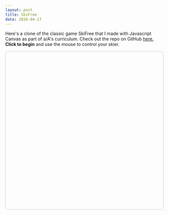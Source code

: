 ```yaml
---
layout: post
title: SkiFree
date: 2016-04-17
---
```

<p>Here's a clone of the classic game SkiFree that I made with Javascript Canvas as part of a/A's curriculum. Check out the repo on GitHub <a href="https://github.com/AlexanderRichey/SkiFree">here.</a> <strong>Click to begin</strong> and use the mouse to control your skier.</p>
<style>
  #canvas {
    display: block;
    border: 1px solid #ccc;
    border-radius: 6px;
    width: 500px;
    height: 500px;
    background-image: url({{ assets|key:'images/ski-free-background.png' }});
    background-size: contain;
  }
  @media screen and (max-width: 500px) {
    #canvas {
      width: 100%;
    }
  }
</style>
<div style="display:none;">
 <img id="obstacles" src="{{ assets|key:'images/obstacles.png' }}">
 <img id="skier" src="{{ assets|key:'images/skier.png' }}">
</div>
<canvas width="500" height="500" id="canvas"></canvas>
<script type="text/javascript" src="{{ assets|key:'scripts/skifree.js' }}" charset="utf-8"></script>
